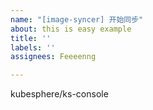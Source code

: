 ```yaml
---
name: "[image-syncer] 开始同步"
about: this is easy example
title: ''
labels: ''
assignees: Feeeenng

---
```


kubesphere/ks-console
